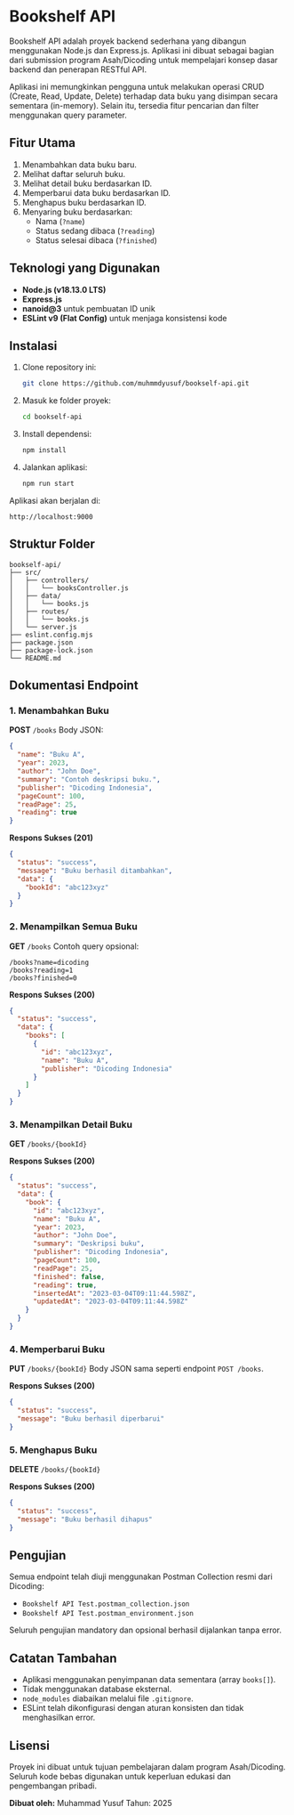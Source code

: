 # Bookshelf API

Bookshelf API adalah proyek backend sederhana yang dibangun menggunakan Node.js dan Express.js. Aplikasi ini dibuat sebagai bagian dari submission program Asah/Dicoding untuk mempelajari konsep dasar backend dan penerapan RESTful API.

Aplikasi ini memungkinkan pengguna untuk melakukan operasi CRUD (Create, Read, Update, Delete) terhadap data buku yang disimpan secara sementara (in-memory). Selain itu, tersedia fitur pencarian dan filter menggunakan query parameter.

## Fitur Utama

1. Menambahkan data buku baru.
2. Melihat daftar seluruh buku.
3. Melihat detail buku berdasarkan ID.
4. Memperbarui data buku berdasarkan ID.
5. Menghapus buku berdasarkan ID.
6. Menyaring buku berdasarkan:
   - Nama (`?name`)
   - Status sedang dibaca (`?reading`)
   - Status selesai dibaca (`?finished`)

## Teknologi yang Digunakan

- **Node.js (v18.13.0 LTS)**
- **Express.js**
- **nanoid@3** untuk pembuatan ID unik
- **ESLint v9 (Flat Config)** untuk menjaga konsistensi kode


## Instalasi

1. Clone repository ini:
   ```bash
   git clone https://github.com/muhmmdyusuf/bookself-api.git

2. Masuk ke folder proyek:

   ```bash
   cd bookself-api
   ```

3. Install dependensi:

   ```bash
   npm install
   ```

4. Jalankan aplikasi:

   ```bash
   npm run start
   ```

Aplikasi akan berjalan di:

```
http://localhost:9000
```

## Struktur Folder

```
bookself-api/
├── src/
│   ├── controllers/
│   │   └── booksController.js
│   ├── data/
│   │   └── books.js
│   ├── routes/
│   │   └── books.js
│   └── server.js
├── eslint.config.mjs
├── package.json
├── package-lock.json
└── README.md
```

## Dokumentasi Endpoint

### 1. Menambahkan Buku

**POST** `/books`
Body JSON:

```json
{
  "name": "Buku A",
  "year": 2023,
  "author": "John Doe",
  "summary": "Contoh deskripsi buku.",
  "publisher": "Dicoding Indonesia",
  "pageCount": 100,
  "readPage": 25,
  "reading": true
}
```

**Respons Sukses (201)**

```json
{
  "status": "success",
  "message": "Buku berhasil ditambahkan",
  "data": {
    "bookId": "abc123xyz"
  }
}
```

### 2. Menampilkan Semua Buku

**GET** `/books`
Contoh query opsional:

```
/books?name=dicoding
/books?reading=1
/books?finished=0
```

**Respons Sukses (200)**

```json
{
  "status": "success",
  "data": {
    "books": [
      {
        "id": "abc123xyz",
        "name": "Buku A",
        "publisher": "Dicoding Indonesia"
      }
    ]
  }
}
```

### 3. Menampilkan Detail Buku

**GET** `/books/{bookId}`

**Respons Sukses (200)**

```json
{
  "status": "success",
  "data": {
    "book": {
      "id": "abc123xyz",
      "name": "Buku A",
      "year": 2023,
      "author": "John Doe",
      "summary": "Deskripsi buku",
      "publisher": "Dicoding Indonesia",
      "pageCount": 100,
      "readPage": 25,
      "finished": false,
      "reading": true,
      "insertedAt": "2023-03-04T09:11:44.598Z",
      "updatedAt": "2023-03-04T09:11:44.598Z"
    }
  }
}
```

### 4. Memperbarui Buku

**PUT** `/books/{bookId}`
Body JSON sama seperti endpoint `POST /books`.

**Respons Sukses (200)**

```json
{
  "status": "success",
  "message": "Buku berhasil diperbarui"
}
```

### 5. Menghapus Buku

**DELETE** `/books/{bookId}`

**Respons Sukses (200)**

```json
{
  "status": "success",
  "message": "Buku berhasil dihapus"
}
```

## Pengujian

Semua endpoint telah diuji menggunakan Postman Collection resmi dari Dicoding:

* `Bookshelf API Test.postman_collection.json`
* `Bookshelf API Test.postman_environment.json`

Seluruh pengujian mandatory dan opsional berhasil dijalankan tanpa error.

## Catatan Tambahan

* Aplikasi menggunakan penyimpanan data sementara (array `books[]`).
* Tidak menggunakan database eksternal.
* `node_modules` diabaikan melalui file `.gitignore`.
* ESLint telah dikonfigurasi dengan aturan konsisten dan tidak menghasilkan error.

## Lisensi

Proyek ini dibuat untuk tujuan pembelajaran dalam program Asah/Dicoding.
Seluruh kode bebas digunakan untuk keperluan edukasi dan pengembangan pribadi.

**Dibuat oleh:**
Muhammad Yusuf
Tahun: 2025
